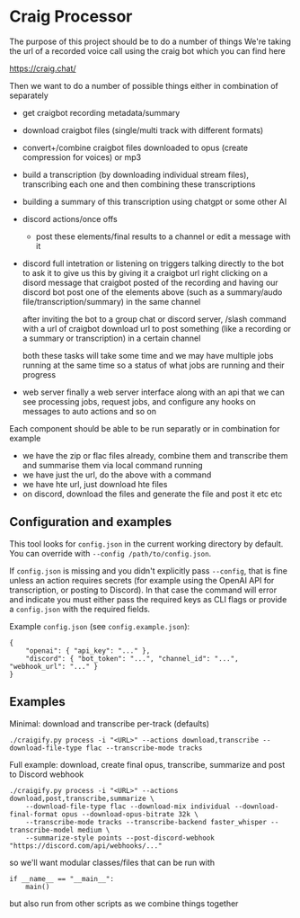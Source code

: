 # Craig Processor


The purpose of this project should be to do a number of things
We're taking the url of a recorded voice call using the craig bot which you can find here

https://craig.chat/

Then we want to do a number of possible things either in combination of separately

* get craigbot recording metadata/summary
* download craigbot files (single/multi track with different formats)
* convert+/combine craigbot files downloaded to opus (create compression for voices) or mp3

* build a transcription 
    (by downloading individual stream files), transcribing each one and then combining these transcriptions

* building a summary of this transcription using chatgpt or some other AI

* discord actions/once offs
    * post these elements/final results to a channel or edit a message with it

* discord full intetration or listening on triggers
    talking directly to the bot to ask it to give us this by giving it a craigbot url
    right clicking on a disord message that craigbot posted of the recording and having our discord bot  post one of the elements above (such as a summary/audo file/transcription/summary) in the same channel

    after inviting the bot to a group chat or discord server,
    /slash command with a url of craigbot download url to post something (like a recording or a summary or transcription) in a certain channel

    both these tasks will take some time and we may have multiple jobs running at the same time so a status of what jobs are running and their progress 

* web server
    finally a web server interface along with an api that we can see processing jobs, request jobs, and configure any hooks on messages to auto actions and so on

Each component should be able to be run separatly or in combination for example
* we have the zip or flac files already, combine them and transcribe them and summarise them via local command running
* we have just the url, do the above with a command
* we have hte url, just download hte files 
* on discord, download the files and generate the file and post it
etc etc

Configuration and examples
--------------------------

This tool looks for `config.json` in the current working directory by default. You can override with `--config /path/to/config.json`.

If `config.json` is missing and you didn't explicitly pass `--config`, that is fine unless an action requires secrets (for example using the OpenAI API for transcription, or posting to Discord). In that case the command will error and indicate you must either pass the required keys as CLI flags or provide a `config.json` with the required fields.

Example `config.json` (see `config.example.json`):

```
{
    "openai": { "api_key": "..." },
    "discord": { "bot_token": "...", "channel_id": "...", "webhook_url": "..." }
}
```

Examples
--------

Minimal: download and transcribe per-track (defaults)

```
./craigify.py process -i "<URL>" --actions download,transcribe --download-file-type flac --transcribe-mode tracks
```

Full example: download, create final opus, transcribe, summarize and post to Discord webhook

```
./craigify.py process -i "<URL>" --actions download,post,transcribe,summarize \
    --download-file-type flac --download-mix individual --download-final-format opus --download-opus-bitrate 32k \
    --transcribe-mode tracks --transcribe-backend faster_whisper --transcribe-model medium \
    --summarize-style points --post-discord-webhook "https://discord.com/api/webhooks/..."
```

so we'll want modular classes/files that can be run with 
```
if __name__ == "__main__":
	main()
```

but also run from other scripts as we combine things together